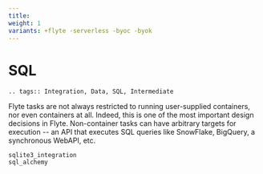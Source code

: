 ```yaml
---
title:
weight: 1
variants: +flyte -serverless -byoc -byok
---
```


# SQL

```{eval-rst}
.. tags:: Integration, Data, SQL, Intermediate
```

Flyte tasks are not always restricted to running user-supplied containers, nor even containers at all. Indeed, this is
one of the most important design decisions in Flyte. Non-container tasks can have arbitrary targets for execution --
an API that executes SQL queries like SnowFlake, BigQuery, a synchronous WebAPI, etc.

```{auto-examples-toc}
sqlite3_integration
sql_alchemy
```
